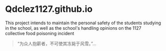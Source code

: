 # Qdclez1127.github.io
 This project intends to maintain the personal safety of the students studying in the school, as well as the school's handling opinions on the 1127 collective food poisoning incident 
>“为众人抱薪者，不可使其冻毙于风雪。”...
